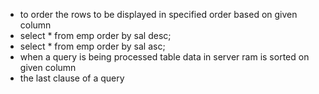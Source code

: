 - to order the rows to be displayed in specified order
  based on given column
- select * from emp order by sal desc;
- select * from emp order by sal asc;
- when a query is being processed table data in server ram is sorted on given column
- the last clause of a query